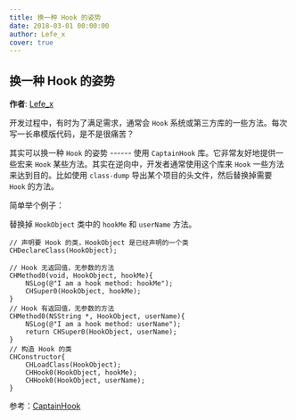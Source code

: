 ```yaml
---
title: 换一种 Hook 的姿势
date: 2018-03-01 00:00:00
author: Lefe_x
cover: true
---
```


换一种 Hook 的姿势
----
**作者**: [Lefe_x](https://weibo.com/u/5953150140)

开发过程中，有时为了满足需求，通常会 `Hook` 系统或第三方库的一些方法。每次写一长串模版代码，是不是很痛苦？

其实可以换一种 `Hook` 的姿势 ------ 使用 `CaptainHook` 库。它非常友好地提供一些宏来 `Hook` 某些方法。其实在逆向中，开发者通常使用这个库来 `Hook` 一些方法来达到目的。比如使用 `class-dump` 导出某个项目的头文件，然后替换掉需要 `Hook` 的方法。

简单举个例子：

替换掉 `HookObject` 类中的 `hookMe` 和 `userName` 方法。

```
// 声明要 Hook 的类，HookObject 是已经声明的一个类
CHDeclareClass(HookObject);

// Hook 无返回值，无参数的方法
CHMethod0(void, HookObject, hookMe){
    NSLog(@"I am a hook method: hookMe");
    CHSuper0(HookObject, hookMe);
}
// Hook 有返回值，无参数的方法
CHMethod0(NSString *, HookObject, userName){
    NSLog(@"I am a hook method: userName");
    return CHSuper0(HookObject, userName);
}
// 构造 Hook 的类
CHConstructor{
    CHLoadClass(HookObject);
    CHHook0(HookObject, hookMe);
    CHHook0(HookObject, userName);
}
```

参考：[CaptainHook](https://github.com/rpetrich/CaptainHook/wiki)